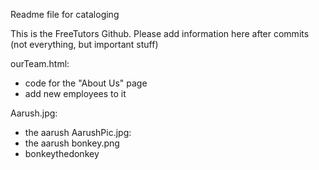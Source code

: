 Readme file for cataloging

This is the FreeTutors Github. Please add information here after commits (not everything, but important stuff)

ourTeam.html:
  - code for the "About Us" page 
  - add new employees to it

Aarush.jpg:
  - the aarush
AarushPic.jpg:
  - the aarush
bonkey.png
  - bonkeythedonkey
